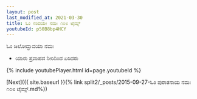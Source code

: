 ```yaml
---
layout: post
last_modified_at: 2021-03-30
title: ಓಂ ನಂದಯೇ ನಮಃ ೧೦೮ ಟೈಮ್ಸ್
youtubeId: p50B8bp4HCY
---
```

 
 
 ಓಂ ಜಲೋದ್ಭಾವಯಾ ನಮಃ  
 
 -  ಯಾರು ಪ್ರವಾಹದ ನೀರಿನಿಂದ ಏರಿದರು 
 
  
 
  
 
 
 
 
 
 


{% include youtubePlayer.html id=page.youtubeId %}
 
[Next]({{ site.baseurl }}{% link  split2/_posts/2015-09-27-ಓಂ ಪುರಾತನಾಯ ನಮಃ ೧೦೮ ಟೈಮ್ಸ್.md%})
 
